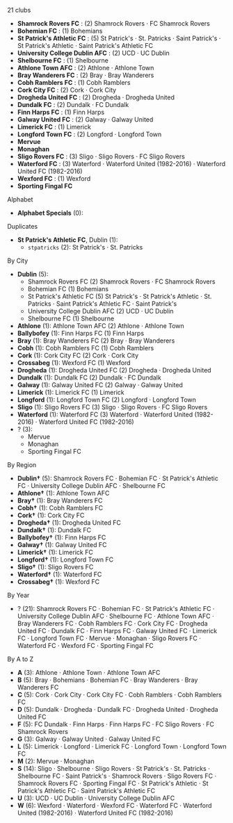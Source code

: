 21 clubs

- **Shamrock Rovers FC** : (2) Shamrock Rovers · FC Shamrock Rovers
- **Bohemian FC** : (1) Bohemians
- **St Patrick's Athletic FC** : (5) St Patrick's · St. Patricks · Saint Patrick's · St Patrick's Athletic · Saint Patrick's Athletic FC
- **University College Dublin AFC** : (2) UCD · UC Dublin
- **Shelbourne FC** : (1) Shelbourne
- **Athlone Town AFC** : (2) Athlone · Athlone Town
- **Bray Wanderers FC** : (2) Bray · Bray Wanderers
- **Cobh Ramblers FC** : (1) Cobh Ramblers
- **Cork City FC** : (2) Cork · Cork City
- **Drogheda United FC** : (2) Drogheda · Drogheda United
- **Dundalk FC** : (2) Dundalk · FC Dundalk
- **Finn Harps FC** : (1) Finn Harps
- **Galway United FC** : (2) Galway · Galway United
- **Limerick FC** : (1) Limerick
- **Longford Town FC** : (2) Longford · Longford Town
- **Mervue**
- **Monaghan**
- **Sligo Rovers FC** : (3) Sligo · Sligo Rovers · FC Sligo Rovers
- **Waterford FC** : (3) Waterford · Waterford United (1982-2016) · Waterford United FC (1982-2016)
- **Wexford FC** : (1) Wexford
- **Sporting Fingal FC**




Alphabet

- **Alphabet Specials** (0): 




Duplicates

- **St Patrick's Athletic FC**, Dublin (1):
  - `stpatricks` (2): St Patrick's · St. Patricks




By City

- **Dublin** (5): 
  - Shamrock Rovers FC  (2) Shamrock Rovers · FC Shamrock Rovers
  - Bohemian FC  (1) Bohemians
  - St Patrick's Athletic FC  (5) St Patrick's · St Patrick's Athletic · St. Patricks · Saint Patrick's Athletic FC · Saint Patrick's
  - University College Dublin AFC  (2) UCD · UC Dublin
  - Shelbourne FC  (1) Shelbourne
- **Athlone** (1): Athlone Town AFC  (2) Athlone · Athlone Town
- **Ballybofey** (1): Finn Harps FC  (1) Finn Harps
- **Bray** (1): Bray Wanderers FC  (2) Bray · Bray Wanderers
- **Cobh** (1): Cobh Ramblers FC  (1) Cobh Ramblers
- **Cork** (1): Cork City FC  (2) Cork · Cork City
- **Crossabeg** (1): Wexford FC  (1) Wexford
- **Drogheda** (1): Drogheda United FC  (2) Drogheda · Drogheda United
- **Dundalk** (1): Dundalk FC  (2) Dundalk · FC Dundalk
- **Galway** (1): Galway United FC  (2) Galway · Galway United
- **Limerick** (1): Limerick FC  (1) Limerick
- **Longford** (1): Longford Town FC  (2) Longford · Longford Town
- **Sligo** (1): Sligo Rovers FC  (3) Sligo · Sligo Rovers · FC Sligo Rovers
- **Waterford** (1): Waterford FC  (3) Waterford · Waterford United (1982-2016) · Waterford United FC (1982-2016)
- ? (3): 
  - Mervue 
  - Monaghan 
  - Sporting Fingal FC 




By Region

- **Dublin†** (5):   Shamrock Rovers FC · Bohemian FC · St Patrick's Athletic FC · University College Dublin AFC · Shelbourne FC
- **Athlone†** (1):   Athlone Town AFC
- **Bray†** (1):   Bray Wanderers FC
- **Cobh†** (1):   Cobh Ramblers FC
- **Cork†** (1):   Cork City FC
- **Drogheda†** (1):   Drogheda United FC
- **Dundalk†** (1):   Dundalk FC
- **Ballybofey†** (1):   Finn Harps FC
- **Galway†** (1):   Galway United FC
- **Limerick†** (1):   Limerick FC
- **Longford†** (1):   Longford Town FC
- **Sligo†** (1):   Sligo Rovers FC
- **Waterford†** (1):   Waterford FC
- **Crossabeg†** (1):   Wexford FC




By Year

- ? (21):   Shamrock Rovers FC · Bohemian FC · St Patrick's Athletic FC · University College Dublin AFC · Shelbourne FC · Athlone Town AFC · Bray Wanderers FC · Cobh Ramblers FC · Cork City FC · Drogheda United FC · Dundalk FC · Finn Harps FC · Galway United FC · Limerick FC · Longford Town FC · Mervue · Monaghan · Sligo Rovers FC · Waterford FC · Wexford FC · Sporting Fingal FC






By A to Z

- **A** (3): Athlone · Athlone Town · Athlone Town AFC
- **B** (5): Bray · Bohemians · Bohemian FC · Bray Wanderers · Bray Wanderers FC
- **C** (5): Cork · Cork City · Cork City FC · Cobh Ramblers · Cobh Ramblers FC
- **D** (5): Dundalk · Drogheda · Dundalk FC · Drogheda United · Drogheda United FC
- **F** (5): FC Dundalk · Finn Harps · Finn Harps FC · FC Sligo Rovers · FC Shamrock Rovers
- **G** (3): Galway · Galway United · Galway United FC
- **L** (5): Limerick · Longford · Limerick FC · Longford Town · Longford Town FC
- **M** (2): Mervue · Monaghan
- **S** (14): Sligo · Shelbourne · Sligo Rovers · St Patrick's · St. Patricks · Shelbourne FC · Saint Patrick's · Shamrock Rovers · Sligo Rovers FC · Shamrock Rovers FC · Sporting Fingal FC · St Patrick's Athletic · St Patrick's Athletic FC · Saint Patrick's Athletic FC
- **U** (3): UCD · UC Dublin · University College Dublin AFC
- **W** (6): Wexford · Waterford · Wexford FC · Waterford FC · Waterford United (1982-2016) · Waterford United FC (1982-2016)




